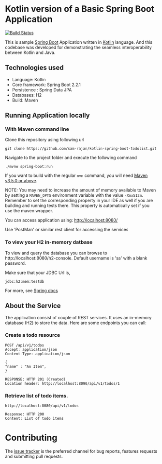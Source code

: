 # Kotlin version of a Basic Spring Boot Application 
[![Build Status](https://travis-ci.org/sam-rajan/kotlin-spring-boot-todolist.svg?branch=develop)](https://travis-ci.org/sam-rajan/kotlin-spring-boot-todolist/)

This is sample [Spring Boot](https://spring.io/projects/spring-boot) Application written in [Kotlin](https://kotlinlang.org/) 
language. And this codebase was developed for demonstrating the seamless interoperability between Kotlin and Java.

## Technologies used

* Language: Kotlin
* Core framework: Spring Boot 2.2.1
* Persistence : Spring Data JPA
* Databases: H2
* Build: Maven

## Running Application locally

### With Maven command line

Clone this repository using following url
```
git clone https://github.com/sam-rajan/kotlin-spring-boot-todolist.git
```
Navigate to the project folder and execute the following command
```
./mvnw spring-boot:run
```
If you want to build with the regular `mvn` command, you will need
[Maven v3.5.0 or above](https://maven.apache.org/run-maven/index.html).

NOTE: You may need to increase the amount of memory available to Maven by setting
a `MAVEN_OPTS` environment variable with the value `-Xmx512m`. Remember
to set the corresponding property in your IDE as well if you are building and running
tests there. This property
is automatically set if you use the maven wrapper.

You can access application using: [http://localhost:8080/]()

 Use 'PostMan' or similar rest client for accessing the services


### To view your H2 in-memory datbase

To view and query the database you can browse to http://localhost:8080/h2-console. Default username is 'sa' with a blank password. 

Make sure that your JDBC Url is,

```
jdbc:h2:mem:testdb
```

For more, see [Spring docs](https://docs.spring.io/spring-boot/docs/current/reference/html/spring-boot-features.html#boot-features-sql)


## About the Service

The application consist of couple of REST services. It uses an in-memory database (H2) to store the data. 
Here are some endpoints you can call:


### Create a todo resource

```
POST /api/v1/todos
Accept: application/json
Content-Type: application/json

{
"name" : "An Item",
}

RESPONSE: HTTP 201 (Created)
Location header: http://localhost:8090/api/v1/todos/1
```

### Retrieve list of todo items.

```
http://localhost:8080/api/v1/todos

Response: HTTP 200
Content: List of todo items 
```

# Contributing

The [issue tracker](https://github.com/sam-rajan/kotlin-spring-boot-todolist/issues) is the preferred channel for bug reports, features requests and submitting pull requests.


